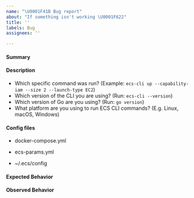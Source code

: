 ```yaml
---
name: "\U0001F41B Bug report"
about: "If something isn't working \U0001F622"
title: ''
labels: Bug
assignees: ''

---
```


<!-- Please provide the following information: -->

#### Summary
<!-- Please provide a brief outline of the issue -->

#### Description
<!-- Provide detailed information about this issue, including: -->
* Which specific command was run? (Example: `ecs-cli up --capability-iam --size 2 --launch-type EC2`)
* Which version of the CLI you are using? (Run: `ecs-cli --version`)
* Which version of Go are you using? (Run: `go version`)
* What platform are you using to run ECS CLI commands? (E.g. Linux, macOS, Windows)

#### Config files
<!--
For `compose` or `compose service` commands
Please note that GitHub issues are public, remove sensitive data from your config files before posting.
If you are not comfortable posting your files here, please let us know and we can provide an alternate method.
-->
* docker-compose.yml

* ecs-params.yml

* ~/.ecs/config

#### Expected Behavior

#### Observed Behavior
<!-- Please include the CLI output -->
